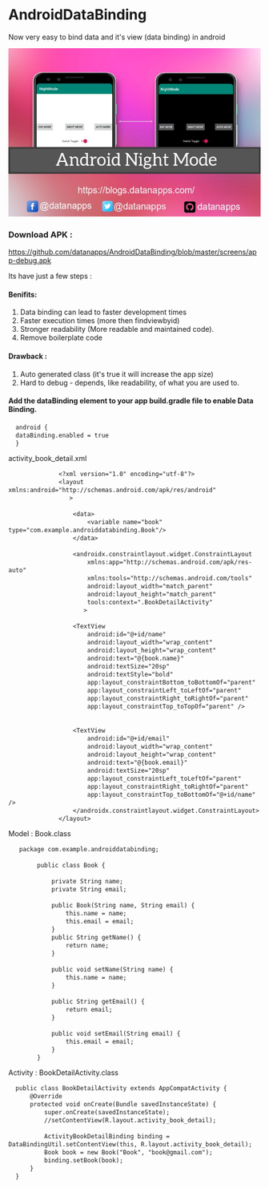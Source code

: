 # AndroidDataBinding
Now very easy to bind data and it's view (data binding) in android

![alt text](https://github.com/datanapps/NightMode/blob/master/screens/screens.jpg)


### Download APK : 

https://github.com/datanapps/AndroidDataBinding/blob/master/screens/app-debug.apk

Its have just a few steps :

#### Benifits:

1. Data binding can lead to faster development times
2. Faster execution times (more then findviewbyid)
3. Stronger readability (More readable and maintained code).
4. Remove boilerplate code

#### Drawback :

1. Auto generated class (it's true it will increase the app size)
2. Hard to debug - depends, like readability, of what you are used to.


#### Add the dataBinding element to your app build.gradle file to enable Data Binding.
      android {
      dataBinding.enabled = true
      }

activity_book_detail.xml

                  <?xml version="1.0" encoding="utf-8"?>
                  <layout xmlns:android="http://schemas.android.com/apk/res/android"
                     >

                      <data>
                          <variable name="book" type="com.example.androiddatabinding.Book"/>
                      </data>

                      <androidx.constraintlayout.widget.ConstraintLayout
                          xmlns:app="http://schemas.android.com/apk/res-auto"
                          xmlns:tools="http://schemas.android.com/tools"
                          android:layout_width="match_parent"
                          android:layout_height="match_parent"
                          tools:context=".BookDetailActivity"
                         >

                      <TextView
                          android:id="@+id/name"
                          android:layout_width="wrap_content"
                          android:layout_height="wrap_content"
                          android:text="@{book.name}"
                          android:textSize="20sp"
                          android:textStyle="bold"
                          app:layout_constraintBottom_toBottomOf="parent"
                          app:layout_constraintLeft_toLeftOf="parent"
                          app:layout_constraintRight_toRightOf="parent"
                          app:layout_constraintTop_toTopOf="parent" />


                      <TextView
                          android:id="@+id/email"
                          android:layout_width="wrap_content"
                          android:layout_height="wrap_content"
                          android:text="@{book.email}"
                          android:textSize="20sp"
                          app:layout_constraintLeft_toLeftOf="parent"
                          app:layout_constraintRight_toRightOf="parent"
                          app:layout_constraintTop_toBottomOf="@+id/name" />
                      </androidx.constraintlayout.widget.ConstraintLayout>
                  </layout>
                  
 Model : Book.class
                  
       package com.example.androiddatabinding;

            public class Book {

                private String name;
                private String email;

                public Book(String name, String email) {
                    this.name = name;
                    this.email = email;
                }
                public String getName() {
                    return name;
                }

                public void setName(String name) {
                    this.name = name;
                }

                public String getEmail() {
                    return email;
                }

                public void setEmail(String email) {
                    this.email = email;
                }
            }

Activity : BookDetailActivity.class


      public class BookDetailActivity extends AppCompatActivity {
          @Override
          protected void onCreate(Bundle savedInstanceState) {
              super.onCreate(savedInstanceState);
              //setContentView(R.layout.activity_book_detail);

              ActivityBookDetailBinding binding = DataBindingUtil.setContentView(this, R.layout.activity_book_detail);
              Book book = new Book("Book", "book@gmail.com");
              binding.setBook(book);
          }
      }
